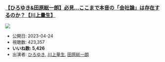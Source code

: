 ### [【ひろゆき&田原総一朗】必見…ここまで本音の「会社論」は存在するのか？【川上量生】](https://www.youtube.com/watch?v=riRhaBHfrZI)
[![](https://img.youtube.com/vi/riRhaBHfrZI/sddefault.jpg)](https://www.youtube.com/watch?v=riRhaBHfrZI)
-   公開日: 2023-04-24
-   視聴数: 423,357
-   **いいね数: 5,426**
-   出演者: [ひろゆき](/rehacq_fan/people/ひろゆき "wikilink"), [川上量生](/rehacq_fan/people/川上量生 "wikilink"), [田原総一朗](/rehacq_fan/people/田原総一朗 "wikilink")
